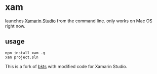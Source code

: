 # xam

launches [Xamarin Studio](http://xamarin.com/studio) from the command line. only works on Mac OS right now.

## usage

```
npm install xam -g
xam project.sln
```

This is a fork of [bkts](https://github.com/maxogden/bkts) with modified code for Xamarin Studio.